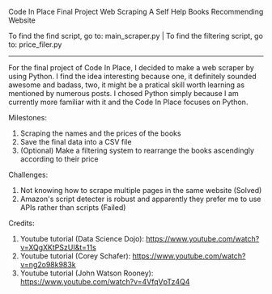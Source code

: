 Code In Place Final Project
Web Scraping A Self Help Books Recommending Website

To find the find script, go to: main_scraper.py |
To find the filtering script, go to: price_filer.py

---------------------------------------------------------------------------------------------------------
For the final project of Code In Place, I decided to make a web scraper by using Python.
I find the idea interesting because one, it definitely sounded awesome and badass, two,
it might be a pratical skill worth learning as mentioned by numerous posts. I chosed Python
simply because I am currently more familiar with it and the Code In Place focuses on Python.

Milestones:
1. Scraping the names and the prices of the books
2. Save the final data into a CSV file
3. (Optional) Make a filtering system to rearrange the books ascendingly according to their price

Challenges:
1. Not knowing how to scrape multiple pages in the same website (Solved)
2. Amazon's script detecter is robust and apparently they prefer me to use APIs rather than scripts (Failed)


Credits:
1. Youtube tutorial (Data Science Dojo):
https://www.youtube.com/watch?v=XQgXKtPSzUI&t=11s
2. Youtube tutorial (Corey Schafer):
https://www.youtube.com/watch?v=ng2o98k983k
3. Youtube tutorial (John Watson Rooney):
https://www.youtube.com/watch?v=4VfqVpTz4Q4
